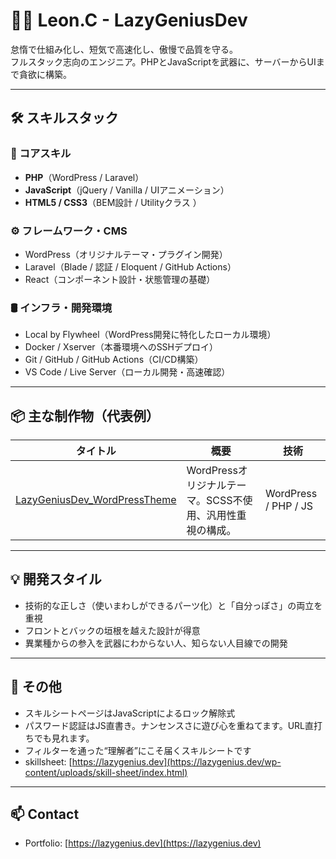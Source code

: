 # 👨‍💻 Leon.C - LazyGeniusDev

怠惰で仕組み化し、短気で高速化し、傲慢で品質を守る。  
フルスタック志向のエンジニア。PHPとJavaScriptを武器に、サーバーからUIまで貪欲に構築。

---

## 🛠 スキルスタック

### 🧠 コアスキル
- **PHP**（WordPress / Laravel）
- **JavaScript**（jQuery / Vanilla / UIアニメーション）
- **HTML5 / CSS3**（BEM設計 / Utilityクラス ）

### ⚙️ フレームワーク・CMS
- WordPress（オリジナルテーマ・プラグイン開発）
- Laravel（Blade / 認証 / Eloquent / GitHub Actions）
- React（コンポーネント設計・状態管理の基礎）

### 🛢 インフラ・開発環境
- Local by Flywheel（WordPress開発に特化したローカル環境）
- Docker / Xserver（本番環境へのSSHデプロイ）
- Git / GitHub / GitHub Actions（CI/CD構築）
- VS Code / Live Server（ローカル開発・高速確認）

---

## 📦 主な制作物（代表例）

| タイトル | 概要 | 技術 |
|----------|------|------|
| [LazyGeniusDev_WordPressTheme](https://github.com/Leon20200809/LazyGeniusDev_WordPressTheme) | WordPressオリジナルテーマ。SCSS不使用、汎用性重視の構成。 | WordPress / PHP / JS |


---

## 💡 開発スタイル

- 技術的な正しさ（使いまわしができるパーツ化）と「自分っぽさ」の両立を重視
- フロントとバックの垣根を越えた設計が得意
- 異業種からの参入を武器にわからない人、知らない人目線での開発

---

## 🧭 その他

- スキルシートページはJavaScriptによるロック解除式  
- パスワード認証はJS直書き。ナンセンスさに遊び心を重ねてます。URL直打ちでも見れます。 
- フィルターを通った“理解者”にこそ届くスキルシートです
- skillsheet: [https://lazygenius.dev](https://lazygenius.dev/wp-content/uploads/skill-sheet/index.html)

---

## 📫 Contact

- Portfolio: [https://lazygenius.dev](https://lazygenius.dev)
